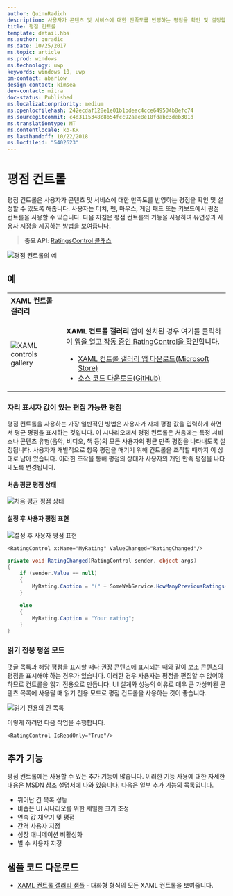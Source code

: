 ```yaml
---
author: QuinnRadich
description: 사용자가 콘텐츠 및 서비스에 대한 만족도를 반영하는 평점을 확인 및 설정할 수 있도록 해줍니다.
title: 평점 컨트롤
template: detail.hbs
ms.author: quradic
ms.date: 10/25/2017
ms.topic: article
ms.prod: windows
ms.technology: uwp
keywords: windows 10, uwp
pm-contact: abarlow
design-contact: kimsea
dev-contact: mitra
doc-status: Published
ms.localizationpriority: medium
ms.openlocfilehash: 242ecdaf128e1e01b1bdeac4cce649504b8efc74
ms.sourcegitcommit: c4d3115348c8b54fcc92aae8e18fdabc3deb301d
ms.translationtype: MT
ms.contentlocale: ko-KR
ms.lasthandoff: 10/22/2018
ms.locfileid: "5402623"
---
```

# <a name="rating-control"></a>평점 컨트롤

평점 컨트롤은 사용자가 콘텐츠 및 서비스에 대한 만족도를 반영하는 평점을 확인 및 설정할 수 있도록 해줍니다. 사용자는 터치, 펜, 마우스, 게임 패드 또는 키보드에서 평점 컨트롤을 사용할 수 있습니다. 다음 지침은 평점 컨트롤의 기능을 사용하여 유연성과 사용자 지정을 제공하는 방법을 보여줍니다.

> **중요 API**: [RatingsControl 클래스](https://docs.microsoft.com/uwp/api/windows.ui.xaml.controls.ratingcontrol)

![평점 컨트롤의 예](images/rating_rs2_doc_ratings_intro.png)

## <a name="examples"></a>예

<table>
<th align="left">XAML 컨트롤 갤러리<th>
<tr>
<td><img src="images/xaml-controls-gallery-sm.png" alt="XAML controls gallery"></img></td>
<td>
    <p><strong style="font-weight: semi-bold">XAML 컨트롤 갤러리</strong> 앱이 설치된 경우 여기를 클릭하여 <a href="xamlcontrolsgallery:/item/RatingControl">앱을 열고 작동 중인 RatingControl을 확인</a>합니다.</p>
    <ul>
    <li><a href="https://www.microsoft.com/store/productId/9MSVH128X2ZT">XAML 컨트롤 갤러리 앱 다운로드(Microsoft Store)</a></li>
    <li><a href="https://github.com/Microsoft/Windows-universal-samples/tree/master/Samples/XamlUIBasics">소스 코드 다운로드(GitHub)</a></li>
    </ul>
</td>
</tr>
</table>

### <a name="editable-rating-with-placeholder-value"></a>자리 표시자 값이 있는 편집 가능한 평점

평점 컨트롤을 사용하는 가장 일반적인 방법은 사용자가 자체 평점 값을 입력하게 하면서 평균 평점을 표시하는 것입니다. 이 시나리오에서 평점 컨트롤은 처음에는 특정 서비스나 콘텐츠 유형(음악, 비디오, 책 등)의 모든 사용자의 평균 만족 평점을 나타내도록 설정됩니다. 사용자가 개별적으로 항목 평점을 매기기 위해 컨트롤을 조작할 때까지 이 상태로 남아 있습니다. 이러한 조작을 통해 평점의 상태가 사용자의 개인 만족 평점을 나타내도록 변경됩니다.

#### <a name="initial-average-rating-state"></a>처음 평균 평점 상태
![처음 평균 평점 상태](images/rating_rs2_doc_movie_aggregate.png)

#### <a name="representation-of-user-rating-once-set"></a>설정 후 사용자 평점 표현

![설정 후 사용자 평점 표현](images/rating_rs2_doc_movie_user.png)

```XAML
<RatingControl x:Name="MyRating" ValueChanged="RatingChanged"/>
```

```csharp
private void RatingChanged(RatingControl sender, object args)
{
    if (sender.Value == null)
    {
        MyRating.Caption = "(" + SomeWebService.HowManyPreviousRatings() + ")";
    }

    else
    {
        MyRating.Caption = "Your rating";
    }
}
```

### <a name="read-only-rating-mode"></a>읽기 전용 평점 모드

댓글 목록과 해당 평점을 표시할 때나 권장 콘텐츠에 표시되는 때와 같이 보조 콘텐츠의 평점을 표시해야 하는 경우가 있습니다. 이러한 경우 사용자는 평점을 편집할 수 없어야 하므로 컨트롤을 읽기 전용으로 만듭니다.
UI 설계와 성능의 이유로 매우 큰 가상화된 콘텐츠 목록에 사용될 때 읽기 전용 모드로 평점 컨트롤을 사용하는 것이 좋습니다.

![읽기 전용의 긴 목록](images/rating_rs2_doc_reviews.png)

이렇게 하려면 다음 작업을 수행합니다.

```XAML
<RatingControl IsReadOnly="True"/>
```

## <a name="additional-functionality"></a>추가 기능

평점 컨트롤에는 사용할 수 있는 추가 기능이 많습니다. 이러한 기능 사용에 대한 자세한 내용은 MSDN 참조 설명서에 나와 있습니다.
다음은 일부 추가 기능의 목록입니다.
-   뛰어난 긴 목록 성능
-   비좁은 UI 시나리오를 위한 세밀한 크기 조정
-   연속 값 채우기 및 평점
-   간격 사용자 지정
-   성장 애니메이션 비활성화
-   별 수 사용자 지정

## <a name="get-the-sample-code"></a>샘플 코드 다운로드

- [XAML 컨트롤 갤러리 샘플](https://github.com/Microsoft/Windows-universal-samples/tree/master/Samples/XamlUIBasics) - 대화형 형식의 모든 XAML 컨트롤을 보여줍니다.